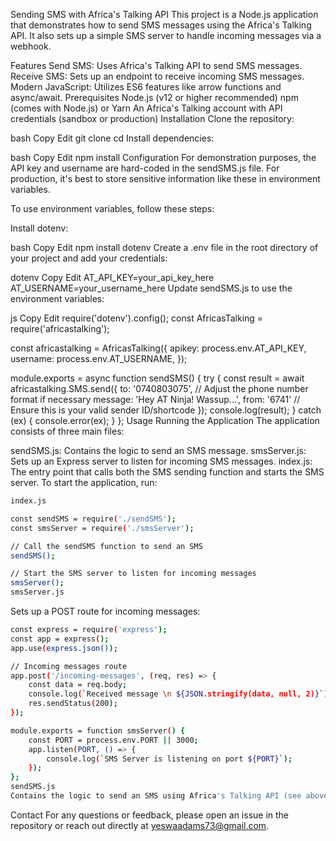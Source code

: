 Sending SMS with Africa's Talking API
This project is a Node.js application that demonstrates how to send SMS messages using the Africa's Talking API. It also sets up a simple SMS server to handle incoming messages via a webhook.

Features
Send SMS: Uses Africa's Talking API to send SMS messages.
Receive SMS: Sets up an endpoint to receive incoming SMS messages.
Modern JavaScript: Utilizes ES6 features like arrow functions and async/await.
Prerequisites
Node.js (v12 or higher recommended)
npm (comes with Node.js) or Yarn
An Africa's Talking account with API credentials (sandbox or production)
Installation
Clone the repository:

bash
Copy
Edit
git clone <repository-url>
cd <repository-folder>
Install dependencies:

bash
Copy
Edit
npm install
Configuration
For demonstration purposes, the API key and username are hard-coded in the sendSMS.js file. For production, it's best to store sensitive information like these in environment variables.

To use environment variables, follow these steps:

Install dotenv:

bash
Copy
Edit
npm install dotenv
Create a .env file in the root directory of your project and add your credentials:

dotenv
Copy
Edit
AT_API_KEY=your_api_key_here
AT_USERNAME=your_username_here
Update sendSMS.js to use the environment variables:

js
Copy
Edit
require('dotenv').config();
const AfricasTalking = require('africastalking');

const africastalking = AfricasTalking({
    apikey: process.env.AT_API_KEY,
    username: process.env.AT_USERNAME,
});

module.exports = async function sendSMS() {
    try {
        const result = await africastalking.SMS.send({
            to: '0740803075', // Adjust the phone number format if necessary
            message: 'Hey AT Ninja! Wassup...',
            from: '6741'      // Ensure this is your valid sender ID/shortcode
        });
        console.log(result);
    } catch (ex) {
        console.error(ex);
    }
};
Usage
Running the Application
The application consists of three main files:

sendSMS.js: Contains the logic to send an SMS message.
smsServer.js: Sets up an Express server to listen for incoming SMS messages.
index.js: The entry point that calls both the SMS sending function and starts the SMS server.
To start the application, run:

```bash
index.js

const sendSMS = require('./sendSMS');
const smsServer = require('./smsServer');

// Call the sendSMS function to send an SMS
sendSMS();

// Start the SMS server to listen for incoming messages
smsServer();
smsServer.js

```
Sets up a POST route for incoming messages:

```bash
const express = require('express');
const app = express();
app.use(express.json());

// Incoming messages route
app.post('/incoming-messages', (req, res) => {
    const data = req.body;
    console.log(`Received message \n ${JSON.stringify(data, null, 2)}`);
    res.sendStatus(200);
});

module.exports = function smsServer() {
    const PORT = process.env.PORT || 3000;
    app.listen(PORT, () => {
        console.log(`SMS Server is listening on port ${PORT}`);
    });
};
sendSMS.js
Contains the logic to send an SMS using Africa's Talking API (see above).

```


Contact
For any questions or feedback, please open an issue in the repository or reach out directly at yeswaadams73@gmail.com.
